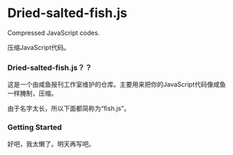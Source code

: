 # Dried-salted-fish.js
Compressed JavaScript codes.

压缩JavaScript代码。

### Dried-salted-fish.js？？

这是一个由咸鱼报刊工作室维护的仓库。主要用来把你的JavaScript代码像咸鱼一样腌制，压缩。

由于名字太长，所以下面都简称为“fish.js”。



### Getting Started

好吧，我太懒了。明天再写吧。


